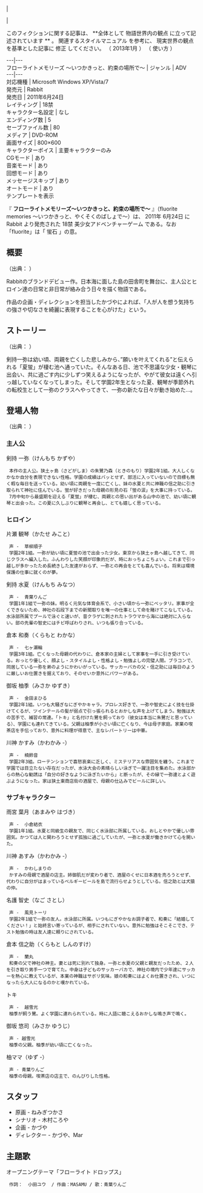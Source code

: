 |

|

このフィクションに関する記事は、 **全体として 物語世界内の観点  に立って記述されています ** 。  関連するスタイルマニュアル  を参考に、
現実世界の観点  を基準とした記事に  修正  してください。  （  2013年1月  ）  （  使い方  ）  
  
---|---  
フローライトメモリーズ  〜いつかきっと、約束の場所で～  |  ジャンル  |  ADV   
---|---  
対応機種  |  Microsoft Windows XP/Vista/7   
発売元  |  Rabbit   
発売日  |  2011年6月24日   
レイティング  |  18禁   
キャラクター名設定  |  なし   
エンディング数  |  5   
セーブファイル数  |  80   
メディア  |  DVD-ROM   
画面サイズ  |  800×600   
キャラクターボイス  |  主要キャラクターのみ   
CGモード  |  あり   
音楽モード  |  あり   
回想モード  |  あり   
メッセージスキップ  |  あり   
オートモード  |  あり   
テンプレートを表示  
  
『 **フローライトメモリーズ〜いつかきっと、約束の場所で〜** 』（fluorite memories 〜いつかきっと、やくそくのばしょで〜）は、
2011年  6月24日  に  Rabbit  より発売された  18禁  美少女アドベンチャーゲーム  である。なお「fluorite」は「  蛍石
」の意。

##  概要  

（出典：    ）

Rabbitのブランドデビュー作。日本海に面した島の田舎町を舞台に、主人公とヒロイン達の日常と非日常が絡み合う日々を描く物語である。

作品の企画・ディレクションを担当したかづやによれば、「人が人を想う気持ちの強さや切なさを綺麗に表現することを心がけた」という。

##  ストーリー  

（出典：      ）

剣持一弥は幼い頃、両親を亡くした悲しみから、”願いを叶えてくれる”と伝えられる「夏蛍」が棲む池へ通っていた。そんなある日、池で不思議な少女・観琴に出会い、共に過ごす内に少しずつ笑えるようになったが、やがて彼女は遠くへ引っ越していなくなってしまった。そして学園2年生となった夏、観琴が季節外れの転校生として一弥のクラスへやってきて、一弥の新たな日々が動き始めた…。

##  登場人物  

（出典：      ）

###  主人公  

剣持 一弥（けんもち かずや）

     本作の主人公。狭土ヶ島（さどがしま）の朱鷺乃森（ときのもり）学園2年1組。大人しくなかなか自分を表現できない性格。学園の成績はバッとせず、部活に入っていないので目標も無く暇な毎日を送っている。幼い頃に両親を一度に亡くし、妹の水夏と共に神職の信之助に引き取られて神社に住んでいる。蛍が好きだった母親の形見の石「蛍の涙」を大事に持っている。 
     7月中旬から最盛期を迎える「夏蛍」が棲む、両親との思い出がある山中の池で、幼い頃に観琴と出会った。この夏に久しぶりに観琴と再会し、とても嬉しく思っている。 

###  ヒロイン  

片瀬 観琴（かたせ みこと）

     声 -  草柳順子 
     学園2年1組。一弥が幼い頃に夏蛍の池で出会った少女。東京から狭土ヶ島へ越してきて、同じクラスへ編入した。ふんわりした笑顔が印象的だが、時におっちょこちょい。これまで引っ越しが多かったため長続きした友達がおらず、一弥との再会をとても喜んでいる。将来は環境保護の仕事に就くのが夢。 

剣持 水夏（けんもち みなつ）

     声 -  青葉りんご 
     学園1年1組で一弥の妹。明るく元気な体育会系で、小さい頃から一弥にベッタリ。家事が全くできないため、神社の石段下までの新聞取りを唯一の仕事として命を賭けてこなしている。水泳部所属でプールで泳ぐと速いが、昔クラゲに刺されたトラウマから海には絶対に入らない。部の先輩の智史にはチビ呼ばわりされ、いつも張り合っている。 

倉本 和奏（くらもと わかな）

     声 -  七ヶ瀬輪 
     学園3年1組。亡くなった母親の代わりに、倉本家の主婦として家事を一手に引き受けている。おっとり優しく、顔よし・スタイルよし・性格よし・勉強よしの完璧人間。ブラコンで、同居している一弥を弟のようにかわいがっている。サッカーバカの父・信之助には毎日のように厳しいお仕置きを据えており、そのせいか意外にパワーがある。 

御坂 柚季（みさか ゆずき）

     声 -  金田まひる 
     学園2年1組。いつも大騒ぎなにぎやかキャラ。プロレス好きで、一弥や智史によく技を仕掛けてくるが、ツインテールの髪が弱点で引っ張られるとおかしな声を上げてしまう。勉強は大の苦手で、補習の常連。「トキ」と名付けた鷺を飼っており（彼女は本当に朱鷺だと思っている）、学園にも連れてきている。父親は柚季が小さい頃に亡くなり、今は母子家庭。家業の喫茶店を手伝っており、意外に料理が得意で、主なレパートリーは中華。 

川神 かすみ（かわかみ -）

     声 -  楠鈴音 
     学園2年3組。ローテンションで喜怒哀楽に乏しく、ミステリアスな雰囲気を纏う。これまで学園では目立たない存在だったが、水泳大会の素晴らしい泳ぎで一躍注目を集めた。水泳部からの熱心な勧誘は「自分の好きなように泳ぎたいから」と断ったが、その縁で一弥達とよく遊ぶようになった。家は狭土東商店街の酒屋で、母親の仕込みでビールに詳しい。 

###  サブキャラクター  

雨宮 葉月（あまみや はづき）

     声 -  小倉結衣 
     学園1年1組。水夏と同級生の親友で、同じく水泳部に所属している。おしとやかで優しい雰囲気。かつては人と関わろうとせず孤独に過ごしていたが、一弥と水夏が働きかけて心を開いた。 

川神 あすみ（かわかみ -）

     声 -  かわしまりの 
     かすみの母親で酒屋の店主。姉御肌だが変わり者で、酒屋のくせに日本酒を売ろうとせず、代わりに自分がはまっているベルギービールを島で流行らせようとしている。信之助とは犬猿の仲。 

名護 智史（なご さとし）

     声 -  風見トーリ 
     学園2年1組で一弥の友人。水泳部に所属。いつもにぎやかなお調子者で、和奏に「結婚してください！」と始終言い寄っているが、相手にされていない。意外に勉強はそこそこでき、テスト勉強の時は友人達に頼りにされている。 

倉本 信之助（くらもと しんのすけ）

     声 -  蘭丸 
     和奏の父で神社の神主。妻とは死に別れて独身。一弥と水夏の父親と親友だったため、２人を引き取り男手一つで育てた。中身は子どものサッカーバカで、神社の境内で少年達にサッカーを熱心に教えているが、本業の神職はサボリ気味。娘の和奏にはよくお仕置きされ、いつになったら大人になるのかと嘆かれている。 

トキ

     声 -  越雪光 
     柚季が飼う鷺。よく学園に連れられている。時に人語に聴こえるおかしな鳴き声で鳴く。 

御坂 悠司（みさか ゆうじ）

     声 - 越雪光 
     柚季の父親。柚季が幼い頃に亡くなった。 

柚ママ（ゆず -）

     声 - 青葉りんご 
     柚季の母親。喫茶店の店主で、のんびりした性格。 

##  スタッフ  

  * 原画 -  ねみぎつかさ 
  * シナリオ -  木村ころや 
  * 企画 -  かづや 
  * ディレクター - かづや、Mar 

##  主題歌  

オープニングテーマ「フローライト ドロップス」

     作詞：  小田ユウ  / 作曲：MASAMU / 歌：青葉りんご 

